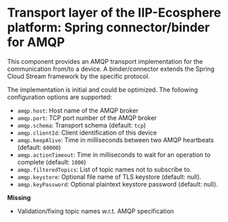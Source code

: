 # Transport layer of the IIP-Ecosphere platform: Spring connector/binder for AMQP

This component provides an AMQP transport implementation for the communication from/to a device. A binder/connector 
extends the Spring Cloud Stream framework by the specific protocol.

The implementation is initial and could be optimized. The following configuration options are supported:
 * `amqp.host`: Host name of the AMQP broker
 * `amqp.port`: TCP port number of the AMQP broker
 * `amqp.schema`: Transport schema (default: `tcp`)
 * `amqp.clientId`: Client identification of this device
 * `amqp.keepAlive`: Time in milliseconds between two AMQP heartbeats (default: `60000`)
 * `amqp.actionTimeout`: Time in milliseconds to wait for an operation to complete (default: `1000`)
 * `amqp.filteredTopics`: List of topic names not to subscribe to.
 * `amqp.keystore`: Optional file name of TLS keystore (default: null).
 * `amqp.keyPassword`: Optional plaintext keystore password (default: null).

**Missing**
- Validation/fixing topic names w.r.t. AMQP specification
